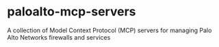 # paloalto-mcp-servers
A collection of Model Context Protocol (MCP) servers for managing Palo Alto Networks firewalls and services

